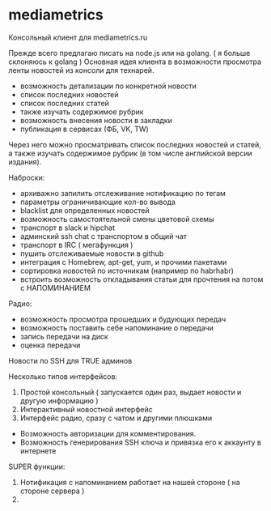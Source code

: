 # mediametrics

Консольный клиент для mediametrics.ru

Прежде всего предлагаю писать на node.js или на golang. ( я больше склоняюсь к golang )
Основная идея клиента в возможности просмотра ленты новостей из консоли для технарей.
+ возможность детализации по конкретной новости
+ список последних новостей
+ список последних статей
+ также изучать содержимое рубрик
+ возможность внесения новости в закладки
+ публикация в сервисах (ФБ, VK, TW)

Через него можно просматривать список последних новостей и статей, а также изучать содержимое рубрик (в том числе английской версии издания).

Наброски:
- архиважно запилить отслеживание  нотификацию по тегам
- параметры ограничивающие кол-во вывода
- blacklist для определенных новостей
- возможность самостоятельной смены цветовой схемы
- транспорт в slack и hipchat
- админский ssh сhat c транспортом в общий чат
- транспорт в IRC ( мегафункция )
- пушить отслеживаемые новости в github
- интеграция с  Homebrew, apt-get, yum, и прочими пакетами
- сортировка новостей по источникам (например по habrhabr)
- встроить возможность откладывания статьи для прочтения на потом с НАПОМИНАНИЕМ

Радио:
- возможность просмотра прошедших и будующих передач
- возможность поставить себе напоминание о передачи
- запись передачи на диск
- оценка передачи

Новости по SSH для TRUE админов

Несколько типов интерфейсов:
1) Простой консольный ( запускается один раз, выдает новости и другую информацию )
2) Интерактивный новостной интерфейс
3) Интерфейс радио, сразу с чатом и другими плюшками

- Возможность авторизации для комментирования.
- Возможность генерирования SSH ключа и привязка его к аккаунту в интернете

SUPER функции:
1) Нотификация с напоминанием работает на нашей стороне ( на стороне сервера )
2) 

